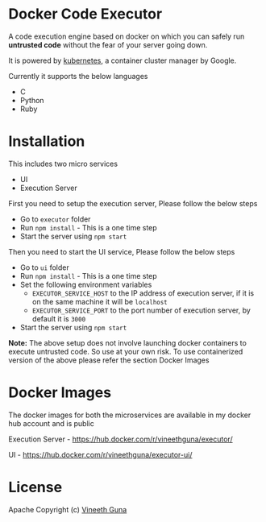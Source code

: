 Docker Code Executor
====================

A code execution engine based on docker on which you can safely run **untrusted code** without the fear of your server
going down.

It is powered by [kubernetes](http://kubernetes.io/), a container cluster manager by Google.

Currently it supports the below languages
* C
* Python
* Ruby

Installation
============
This includes two micro services
* UI
* Execution Server

First you need to setup the execution server, Please follow the below steps
* Go to `executor` folder
* Run `npm install` - This is a one time step
* Start the server using `npm start`

Then you need to start the UI service, Please follow the below steps
* Go to `ui` folder
* Run `npm install` - This is a one time step
* Set the following environment variables
    * `EXECUTOR_SERVICE_HOST` to the IP address of execution server, if it is on the
    same machine it will be `localhost`
    * `EXECUTOR_SERVICE_PORT` to the port number of execution server, by default it is `3000`
* Start the server using `npm start`

**Note:** The above setup does not involve launching docker containers to execute untrusted code. So use at your own risk.
To use containerized version of the above please refer the section Docker Images

Docker Images
=============
The docker images for both the microservices are available in my docker hub account and is public

Execution Server - https://hub.docker.com/r/vineethguna/executor/

UI - https://hub.docker.com/r/vineethguna/executor-ui/

License
=======
Apache Copyright (c) [Vineeth Guna](vineethguna.wordpress.com)
